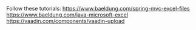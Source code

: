 Follow these tutorials:
  https://www.baeldung.com/spring-mvc-excel-files
  https://www.baeldung.com/java-microsoft-excel
  https://vaadin.com/components/vaadin-upload
  